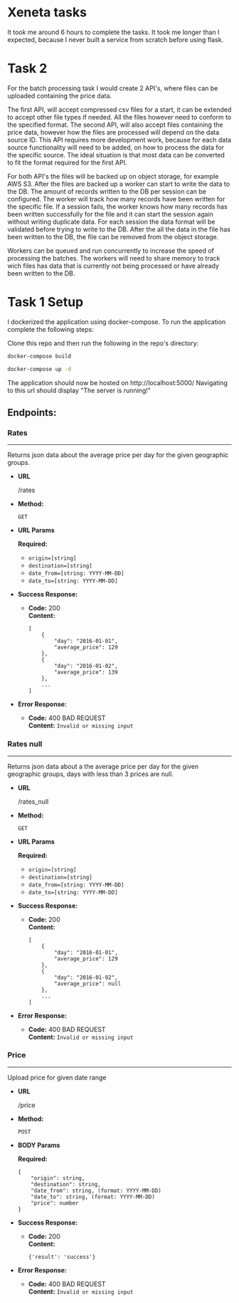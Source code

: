 # Xeneta tasks

It took me around 6 hours to complete the tasks. It took me longer than I expected, because I never built a service from scratch before using flask.

# Task 2

For the batch processing task I would create 2 API's, where files can be uploaded containing the price data.

The first API, will accept compressed csv files for a start, it can be extended to accept other file types if needed. All the files however need to conform to the specified format. The second API, will also accept files containing the price data, however how the files are processed will depend on the data source ID. This API requires more development work, because for each data source functionality will need to be added, on how to process the data for the specific source. The ideal situation is that most data can be converted to fit the format required for the first API.

For both API's the files will be backed up on object storage, for example AWS S3. After the files are backed up a worker can start to write the data to the DB. The amount of records written to the DB per session can be configured. The worker will track how many records have been written for the specific file. If a session fails, the worker knows how many records has been written successfully for the file and it can start the session again without writing duplicate data. For each session the data format will be validated before trying to write to the DB. After the all the data in the file has been written to the DB, the file can be removed from the object storage.

Workers can be queued and run concurrently to increase the speed of processing the batches. The workers will need to share memory to track wich files has data that is currently not being processed or have already been written to the DB.

# Task 1 Setup

I dockerized the application using docker-compose.
To run the application complete the following steps:

Clone this repo and then run the following in the repo's directory:

```bash
docker-compose build

docker-compose up -d
```

The application should now be hosted on http://localhost:5000/
Navigating to this url should display "The server is running!"

## Endpoints:

### Rates
----
  Returns json data about the average price per day for the given geographic groups.

* **URL**

  /rates

* **Method:**

  `GET`
  
*  **URL Params**

   **Required:**
 
   * `origin=[string]`
   * `destination=[string]`
   * `date_from=[string: YYYY-MM-DD]`
   * `date_to=[string: YYYY-MM-DD]`

* **Success Response:**

  * **Code:** 200 <br />
    **Content:**
    ```
    [
        {
            "day": "2016-01-01",
            "average_price": 129
        },
        {
            "day": "2016-01-02",
            "average_price": 139
        },
        ...
    ]
    ```
 
* **Error Response:**

  * **Code:** 400 BAD REQUEST <br />
    **Content:** `Invalid or missing input`

### Rates null
----
  Returns json data about a the average price per day for the given geographic groups, days with less than 3 prices are null.

* **URL**

  /rates_null

* **Method:**

  `GET`
  
*  **URL Params**

   **Required:**
 
   * `origin=[string]`
   * `destination=[string]`
   * `date_from=[string: YYYY-MM-DD]`
   * `date_to=[string: YYYY-MM-DD]`

* **Success Response:**

  * **Code:** 200 <br />
    **Content:**
    ```
    [
        {
            "day": "2016-01-01",
            "average_price": 129
        },
        {
            "day": "2016-01-02",
            "average_price": null
        },
        ...
    ]
    ```
 
* **Error Response:**

  * **Code:** 400 BAD REQUEST <br />
    **Content:** `Invalid or missing input`

### Price
----
  Upload price for given date range

* **URL**

  /price

* **Method:**

  `POST`
  
*  **BODY Params**

   **Required:**
 
    ```
    {
        "origin": string,
        "destination": string,
        "date_from": string, (format: YYYY-MM-DD)
        "date_to": string, (format: YYYY-MM-DD)
        "price": number
    }
    ```

* **Success Response:**

  * **Code:** 200 <br />
    **Content:**
    ```
    {'result': 'success'}
    ```
 
* **Error Response:**

  * **Code:** 400 BAD REQUEST <br />
    **Content:** `Invalid or missing input`

